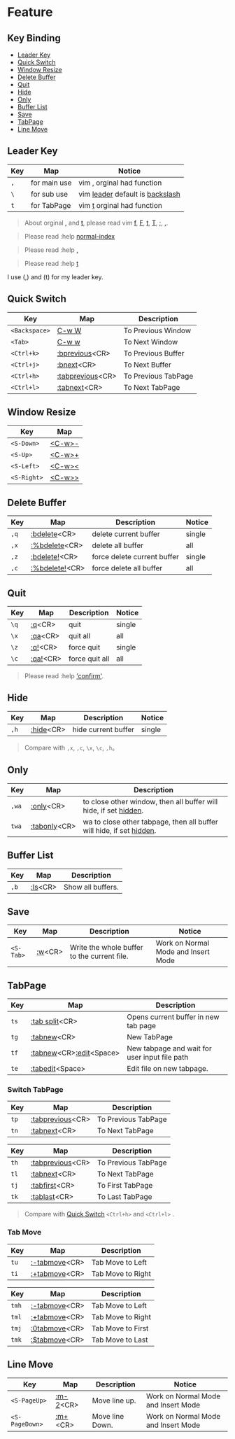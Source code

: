 
# Feature

## Key Binding

* [Leader Key](#leader-key)
* [Quick Switch](#quick-switch)
* [Window Resize](#window-resize)
* [Delete Buffer](#delete-buffer)
* [Quit](#quit)
* [Hide](#hide)
* [Only](#only)
* [Buffer List](#buffer-list)
* [Save](#save)
* [TabPage](#tabpage)
* [Line Move](#line-move)


## Leader Key

| Key | Map | Notice |
| --- | --- | --- |
| `,` | for main use | vim [,](https://vimhelp.org/motion.txt.html#,) orginal had function |
| `\` | for sub use | vim [leader](https://vimhelp.org/map.txt.html#mapleader) default is [backslash](https://vimhelp.org/intro.txt.html#backslash) |
| `t` | for TabPage  | vim [t](https://vimhelp.org/motion.txt.html#t) orginal had function |


> About orginal [,](https://vimhelp.org/motion.txt.html#,) and [t](https://vimhelp.org/motion.txt.html#t), please read vim [f](https://vimhelp.org/motion.txt.html#f), [F](https://vimhelp.org/motion.txt.html#F), [t](https://vimhelp.org/motion.txt.html#t), [T](https://vimhelp.org/motion.txt.html#T), [;](https://vimhelp.org/motion.txt.html#;), [,](https://vimhelp.org/motion.txt.html#,).


> Please read :help [normal-index](https://vimhelp.org/index.txt.html#normal-index)

> Please read :help [,](https://vimhelp.org/motion.txt.html#,)

> Please read :help [t](https://vimhelp.org/motion.txt.html#t)


I use (,) and (t) for my leader key.



## Quick Switch

| Key | Map | Description |
| --- | --- | --- |
| `<Backspace>` | [C-w W](https://vimhelp.org/windows.txt.html#CTRL-W_W) | To Previous Window |
| `<Tab>` | [C-w w](https://vimhelp.org/windows.txt.html#CTRL-W_w) | To Next Window |
| `<Ctrl+k>` | [:bprevious](https://vimhelp.org/windows.txt.html#:bprevious)&lt;CR&gt; |  To Previous Buffer |
| `<Ctrl+j>` | [:bnext](https://vimhelp.org/windows.txt.html#:bnext)&lt;CR&gt; | To Next Buffer |
| `<Ctrl+h>` | [:tabprevious](https://vimhelp.org/tabpage.txt.html#:tabprevious)&lt;CR&gt; | To Previous TabPage |
| `<Ctrl+l>` | [:tabnext](https://vimhelp.org/tabpage.txt.html#:tabnext)&lt;CR&gt; | To Next TabPage |


## Window Resize

| Key | Map |
| --- | --- |
| `<S-Down>` | [&lt;C-w&gt;-](https://vimhelp.org/windows.txt.html#CTRL-W_-) |
| `<S-Up>` | [&lt;C-w&gt;+](https://vimhelp.org/windows.txt.html#CTRL-W_+) |
| `<S-Left>` | [&lt;C-w&gt;<](https://vimhelp.org/windows.txt.html#CTRL-W_<) |
| `<S-Right>` | [&lt;C-w&gt;>](https://vimhelp.org/windows.txt.html#CTRL-W_>) |


## Delete Buffer

| Key | Map | Description | Notice |
| --- | --- | --- | --- |
| `,q` | [:bdelete](https://vimhelp.org/windows.txt.html#:bdelete)&lt;CR&gt; | delete current buffer | single |
| `,x` | [:%bdelete](https://vimhelp.org/windows.txt.html#:bdelete)&lt;CR&gt; | delete all buffer | all |
| `,z` | [:bdelete!](https://vimhelp.org/windows.txt.html#:bdelete)&lt;CR&gt; | force delete current buffer | single |
| `,c` | [:%bdelete!](https://vimhelp.org/windows.txt.html#:bdelete)&lt;CR&gt; | force delete all buffer | all |


## Quit

| Key | Map | Description | Notice |
| --- | --- | --- | --- |
| `\q` | [:q](https://vimhelp.org/editing.txt.html#:q)&lt;CR&gt; | quit | single |
| `\x` | [:qa](https://vimhelp.org/editing.txt.html#:qa)&lt;CR&gt; | quit all | all |
| `\z` | [:q!](https://vimhelp.org/editing.txt.html#:q)&lt;CR&gt; | force quit | single |
| `\c` | [:qa!](https://vimhelp.org/editing.txt.html#:qa)&lt;CR&gt; | force quit all | all |

> Please read :help ['confirm'](https://vimhelp.org/options.txt.html#'confirm').


## Hide

| Key | Map | Description | Notice |
| --- | --- | --- | --- |
| `,h` | [:hide](https://vimhelp.org/windows.txt.html#:hide)&lt;CR&gt; | hide current buffer | single |

> Compare with `,x`, `,c`, `\x`, `\c`, `,h`。

## Only

| Key | Map | Description |
| --- | --- | --- |
| `,wa` | [:only](https://vimhelp.org/windows.txt.html#:only)&lt;CR&gt; | to close other window, then all buffer will hide, if set [hidden](https://vimhelp.org/options.txt.html#'hidden'). |
| `twa` | [:tabonly](https://vimhelp.org/tabpage.txt.html#:tabonly)&lt;CR&gt; | wa to close other tabpage, then all buffer will hide, if set [hidden](https://vimhelp.org/options.txt.html#'hidden'). |


## Buffer List

| Key | Map | Description |
| --- | --- | --- |
| `,b` | [:ls](https://vimhelp.org/windows.txt.html#:ls)&lt;CR&gt; | Show all buffers. |


## Save

| Key | Map | Description | Notice |
| --- | --- | --- | --- |
| `<S-Tab>` | [:w](https://vimhelp.org/editing.txt.html#:w)&lt;CR&gt; | Write the whole buffer to the current file. | Work on Normal Mode and Insert Mode |


## TabPage

| Key | Map | Description |
| --- | --- | --- |
| `ts` | [:tab split](https://vimhelp.org/tabpage.txt.html#:tab)&lt;CR&gt; | Opens current buffer in new tab page |
| `tg` | [:tabnew](https://vimhelp.org/tabpage.txt.html#:tabnew)&lt;CR&gt; | New TabPage |
| `tf` | [:tabnew](https://vimhelp.org/tabpage.txt.html#:tabnew)&lt;CR&gt;[:edit](https://vimhelp.org/editing.txt.html#:edit)&lt;Space&gt; | New tabpage and wait for user input file path |
| `te` | [:tabedit](https://vimhelp.org/tabpage.txt.html#:tabedit)&lt;Space&gt; | Edit file on new tabpage. |



### Switch TabPage

| Key | Map | Description |
| --- | --- | --- |
| `tp` | [:tabprevious](https://vimhelp.org/tabpage.txt.html#:tabprevious)&lt;CR&gt; | To Previous TabPage |
| `tn` | [:tabnext](https://vimhelp.org/tabpage.txt.html#:tabnext)&lt;CR&gt; | To Next TabPage |


| Key | Map | Description |
| --- | --- | --- |
| `th` | [:tabprevious](https://vimhelp.org/tabpage.txt.html#:tabprevious)&lt;CR&gt; | To Previous TabPage |
| `tl` | [:tabnext](https://vimhelp.org/tabpage.txt.html#:tabnext)&lt;CR&gt; | To Next TabPage |
| `tj` | [:tabfirst](https://vimhelp.org/tabpage.txt.html#:tabfirst)&lt;CR&gt; | To First TabPage |
| `tk` | [:tablast](https://vimhelp.org/tabpage.txt.html#:tablast)&lt;CR&gt; | To Last TabPage |

> Compare with [Quick Switch](#quick-switch) `<Ctrl+h>` and `<Ctrl+l>` .


### Tab Move

| Key | Map | Description |
| --- | --- | --- |
| `tu` | [:-tabmove](https://vimhelp.org/tabpage.txt.html#:tabmove)&lt;CR&gt; | Tab Move to Left |
| `ti` | [:+tabmove](https://vimhelp.org/tabpage.txt.html#:tabmove)&lt;CR&gt; | Tab Move to Right |


| Key | Map | Description |
| --- | --- | --- |
| `tmh` | [:-tabmove](https://vimhelp.org/tabpage.txt.html#:tabmove)&lt;CR&gt; | Tab Move to Left |
| `tml` | [:+tabmove](https://vimhelp.org/tabpage.txt.html#:tabmove)&lt;CR&gt; | Tab Move to Right |
| `tmj` | [:0tabmove](https://vimhelp.org/tabpage.txt.html#:tabmove)&lt;CR&gt; | Tab Move to First |
| `tmk` | [:$tabmove](https://vimhelp.org/tabpage.txt.html#:tabmove)&lt;CR&gt; | Tab Move to Last |


## Line Move

| Key | Map | Description | Notice |
| --- | --- | --- | --- |
| `<S-PageUp>` | [:m-2](https://vimhelp.org/change.txt.html#:m)&lt;CR&gt; | Move line up. | Work on Normal Mode and Insert Mode |
| `<S-PageDown>` | [:m+](https://vimhelp.org/change.txt.html#:m)&lt;CR&gt; | Move line Down. | Work on Normal Mode and Insert Mode |

